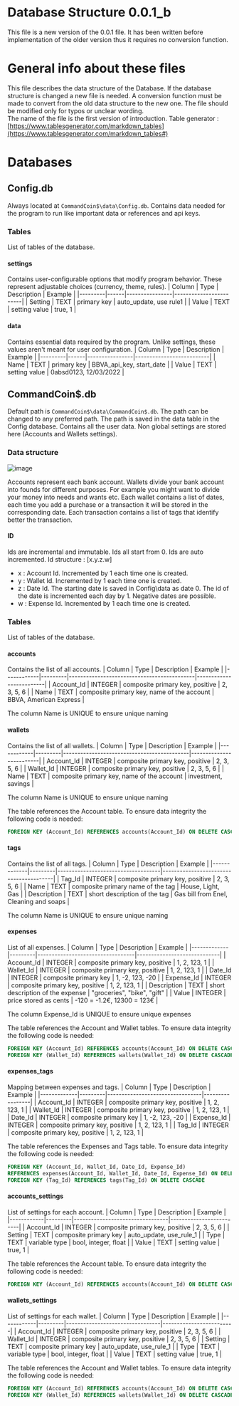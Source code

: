 # Database Structure 0.0.1_b
This file is a new version of the 0.0.1 file.
It has been written before implementation of the older version thus it requires no conversion function. 

# General info about these files
This file describes the data structure of the Database.
If the database structure is changed a new file is needed.
A conversion function must be made to convert from the old data structure to the new one.
The file should be modified only for typos or unclear wording.  
The name of the file is the first version of introduction.
Table generator : [https://www.tablesgenerator.com/markdown_tables](https://www.tablesgenerator.com/markdown_tables#)

# Databases
## Config.db
Always located at `CommandCoin$\data\Config.db`.
Contains data needed for the program to run like important data or references and api keys.

### Tables
List of tables of the database.

#### settings 
Contains user-configurable options that modify program behavior.
These represent adjustable choices (currency, theme, rules).
| Column  | Type | Description    | Example                |
|---------|------|----------------|------------------------|
| Setting | TEXT | primary key    | auto_update, use rule1 |
| Value   | TEXT | setting value  | true, 1                |

#### data
Contains essential data required by the program.
Unlike settings, these values aren't meant for user configuration.
| Column  | Type | Description    | Example                  |
|---------|------|----------------|--------------------------|
| Name    | TEXT | primary key    | BBVA_api_key, start_date |
| Value   | TEXT | setting value  | 0absd0123, 12/03/2022    |

## CommandCoin$.db
Default path is `CommandCoin$\data\CommandCoin$.db`.
The path can be changed to any preferred path.
The path is saved in the data table in the Config database. 
Contains all the user data.
Non global settings are stored here (Accounts and Wallets settings). 

### Data structure
![image](Images/Database_Structure_0.0.1_b.png)

Accounts represent each bank account.
Wallets divide your bank account into founds for different purposes.
For example you might want to divide your money into needs and wants etc. 
Each wallet contains a list of dates, each time you add a purchase or a transaction it will be stored in the corresponding date.
Each transaction contains a list of tags that identify better the transaction. 

#### ID
Ids are incremental and immutable.
Ids all start from 0.
Ids are auto incremented. 
Id structure : [x.y.z.w]
- x : Account Id.
Incremented by 1 each time one is created.
- y : Wallet Id.
Incremented by 1 each time one is created.
- z : Date Id.
The starting date is saved in Config\data as date 0.
The id of the date is incremented each day by 1. 
Negative dates are possible.
- w : Expense Id.
Incremented by 1 each time one is created.

### Tables
List of tables of the database.

#### accounts
Contains the list of all accounts.
| Column     | Type    | Description                                | Example                 |
|------------|---------|--------------------------------------------|-------------------------|
| Account_Id | INTEGER | composite primary key, positive            | 2, 3, 5, 6              |
| Name       | TEXT    | composite primary key, name of the account | BBVA, American Express  |

The column Name is UNIQUE to ensure unique naming

#### wallets
Contains the list of all wallets.
| Column     | Type    | Description                                | Example                 |
|------------|---------|--------------------------------------------|-------------------------|
| Account_Id | INTEGER | composite primary key, positive            | 2, 3, 5, 6              |
| Wallet_Id  | INTEGER | composite primary key, positive            | 2, 3, 5, 6              |
| Name       | TEXT    | composite primary key, name of the account | investment, savings     |

The column Name is UNIQUE to ensure unique naming

The table references the Account table.
To ensure data integrity the following code is needed:
``` sql
FOREIGN KEY (Account_Id) REFERENCES accounts(Account_Id) ON DELETE CASCADE
```

#### tags
Contains the list of all tags.
| Column      | Type    | Description                        | Example                                |
|-------------|---------|------------------------------------|----------------------------------------|
| Tag_Id      | INTEGER | composite primary key, positive    | 2, 3, 5, 6                             |
| Name        | TEXT    | composite primary name of the tag  | House, Light, Gas                      |
| Description | TEXT    | short description of the tag       | Gas bill from Enel, Cleaning and soaps |

The column Name is UNIQUE to ensure unique naming

#### expenses
List of all expenses.
| Column      | Type    | Description                      | Example                     |
|-------------|---------|----------------------------------|-----------------------------|
| Account_Id  | INTEGER | composite primary key, positive  | 1, 2, 123, 1                |
| Wallet_Id   | INTEGER | composite primary key, positive  | 1, 2, 123, 1                |
| Date_Id     | INTEGER | composite primary key            | 1, -2, 123, -20             |
| Expense_Id  | INTEGER | composite primary key, positive  | 1, 2, 123, 1                |
| Description | TEXT    | short description of the expense | "groceries", "bike", "gift" |
| Value       | INTEGER | price stored as cents            | -120 = -1.2€, 12300 = 123€  |

The column Expense_Id  is UNIQUE to ensure unique expenses

The table references the Account and Wallet tables.
To ensure data integrity the following code is needed:
``` sql
FOREIGN KEY (Account_Id) REFERENCES accounts(Account_Id) ON DELETE CASCADE
FOREIGN KEY (Wallet_Id) REFERENCES wallets(Wallet_Id) ON DELETE CASCADE
```

#### expenses_tags
Mapping between expenses and tags.
| Column      | Type    | Description                     | Example         |
|-------------|---------|---------------------------------|-----------------|
| Account_Id  | INTEGER | composite primary key, positive | 1, 2, 123, 1    |
| Wallet_Id   | INTEGER | composite primary key, positive | 1, 2, 123, 1    |
| Date_Id     | INTEGER | composite primary key           | 1, -2, 123, -20 |
| Expense_Id  | INTEGER | composite primary key, positive | 1, 2, 123, 1    |
| Tag_Id      | INTEGER | composite primary key, positive | 1, 2, 123, 1    |

The table references the Expenses and Tags table.
To ensure data integrity the following code is needed:
``` sql
FOREIGN KEY (Account_Id, Wallet_Id, Date_Id, Expense_Id) 
REFERENCES expenses(Account_Id, Wallet_Id, Date_Id, Expense_Id) ON DELETE CASCADE
FOREIGN KEY (Tag_Id) REFERENCES tags(Tag_Id) ON DELETE CASCADE
``` 

#### accounts_settings
List of settings for each account.
| Column     | Type    | Description                     | Example                 |
|------------|---------|---------------------------------|-------------------------|
| Account_Id | INTEGER | composite primary key, positive | 2, 3, 5, 6              |
| Setting    | TEXT    | composite primary key           | auto_update, use_rule_1 |
| Type       | TEXT    | variable type                   | bool, integer, float    |
| Value      | TEXT    | setting value                   | true, 1                 |

The table references the Account table.
To ensure data integrity the following code is needed:
``` sql
FOREIGN KEY (Account_Id) REFERENCES accounts(Account_Id) ON DELETE CASCADE
```

#### wallets_settings
List of settings for each wallet.
| Column     | Type    | Description                     | Example                 |
|------------|---------|---------------------------------|-------------------------|
| Account_Id | INTEGER | composite primary key, positive | 2, 3, 5, 6              |
| Wallet_Id  | INTEGER | composite primary key, positive | 2, 3, 5, 6              |
| Setting    | TEXT    | composite primary key           | auto_update, use_rule_1 |
| Type       | TEXT    | variable type                   | bool, integer, float    |
| Value      | TEXT    | setting value                   | true, 1                 |

The table references the Account and Wallet tables.
To ensure data integrity the following code is needed:
``` sql
FOREIGN KEY (Account_Id) REFERENCES accounts(Account_Id) ON DELETE CASCADE
FOREIGN KEY (Wallet_Id) REFERENCES wallets(Wallet_Id) ON DELETE CASCADE
```

